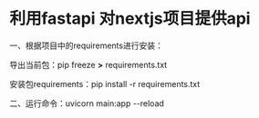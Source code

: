 # 利用fastapi 对nextjs项目提供api

一、根据项目中的requirements进行安装：

导出当前包：pip freeze **>** requirements.txt

安装包requirements：pip install -r requirements.txt



二、运行命令：uvicorn main:app --reload
